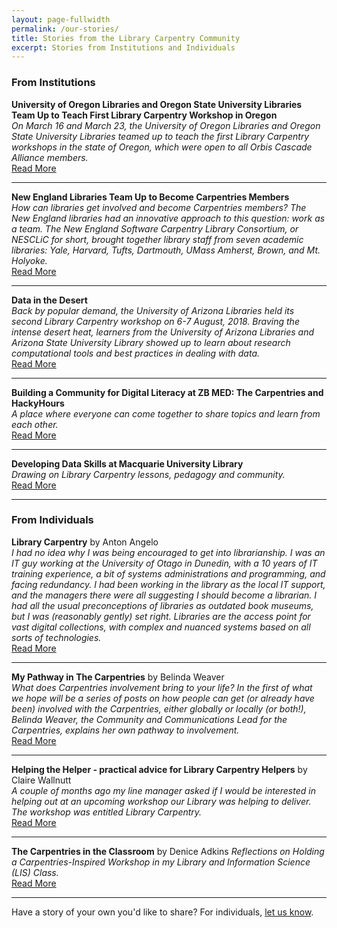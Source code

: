 ```yaml
---
layout: page-fullwidth
permalink: /our-stories/
title: Stories from the Library Carpentry Community
excerpt: Stories from Institutions and Individuals
---
```


### From Institutions  
  
  
**University of Oregon Libraries and Oregon State University Libraries Team Up to Teach First Library Carpentry Workshop in Oregon**  
_On March 16 and March 23, the University of Oregon Libraries and Oregon State University Libraries teamed up to teach the first Library Carpentry workshops in the state of Oregon, which were open to all Orbis Cascade Alliance members._  
[Read More](https://librarycarpentry.org/blog/2018/08/oregon-libraries-report/)

---------------------------------------

**New England Libraries Team Up to Become Carpentries Members**  
_How can libraries get involved and become Carpentries members? The New England libraries had an innovative approach to this question: work as a team. The New England Software Carpentry Library Consortium, or NESCLiC for short, brought together library staff from seven academic libraries: Yale, Harvard, Tufts, Dartmouth, UMass Amherst, Brown, and Mt. Holyoke._  
[Read More](https://librarycarpentry.org/blog/2018/08/new-england-libraries-carpentries-consortium/)
  
---------------------------------------

**Data in the Desert**  
_Back by popular demand, the University of Arizona Libraries held its second Library Carpentry workshop on 6-7 August, 2018. Braving the intense desert heat, learners from the University of Arizona Libraries and Arizona State University Library showed up to learn about research computational tools and best practices in dealing with data._  
[Read More](https://librarycarpentry.org/blog/2018/09/data-in-the-desert/)
  
---------------------------------------

**Building a Community for Digital Literacy at ZB MED: The Carpentries and HackyHours**  
_A place where everyone can come together to share topics and learn from each other._  
[Read More](https://librarycarpentry.org/blog/2019/06/hackyhours-zbmed/)
  
---------------------------------------

**Developing Data Skills at Macquarie University Library**  
_Drawing on Library Carpentry lessons, pedagogy and community._  
[Read More](https://librarycarpentry.org/blog/2019/06/developing-data-skills/)
  
---------------------------------------

### From Individuals  
  
  
**Library Carpentry** by Anton Angelo  
_I had no idea why I was being encouraged to get into librarianship. I was an IT guy working at the University of Otago in Dunedin, with a 10 years of IT training experience, a bit of systems administrations and programming, and facing redundancy. I had been working in the library as the local IT support, and the managers there were all suggesting I should become a librarian. I had all the usual preconceptions of libraries as outdated book museums, but I was (reasonably gently) set right. Libraries are the access point for vast digital collections, with complex and nuanced systems based on all sorts of technologies._  
[Read More](http://www.anton.angelo.nz/2018/09/library-carpentry/)
  
---------------------------------------

**My Pathway in The Carpentries** by Belinda Weaver  
_What does Carpentries involvement bring to your life? In the first of what we hope will be a series of posts on how people can get (or already have been) involved with the Carpentries, either globally or locally (or both!), Belinda Weaver, the Community and Communications Lead for the Carpentries, explains her own pathway to involvement._  
[Read More](https://carpentries.org/blog/2018/09/my-carpentries-pathway/)
  
---------------------------------------

**Helping the Helper - practical advice for Library Carpentry Helpers** by Claire Wallnutt  
_A couple of months ago my line manager asked if I would be interested in helping out at an upcoming workshop our Library was helping to deliver. The workshop was entitled Library Carpentry._  
[Read More](https://librarycarpentry.org/blog/2017/08/helping-the-helper/)
  
---------------------------------------

**The Carpentries in the Classroom** by Denice Adkins
_Reflections on Holding a Carpentries-Inspired Workshop in my Library and Information Science (LIS) Class._  
[Read More](https://librarycarpentry.org/blog/2019/01/carpentries-in-the-classroom/)
  
---------------------------------------

Have a story of your own you'd like to share? For individuals, [let us know](https://goo.gl/forms/n2jQOlKKVK01y7V92).
